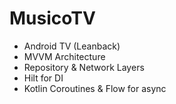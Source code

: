 # MusicoTV
- Android TV (Leanback)
- MVVM Architecture 
- Repository & Network Layers
- Hilt for DI
- Kotlin Coroutines & Flow for async
